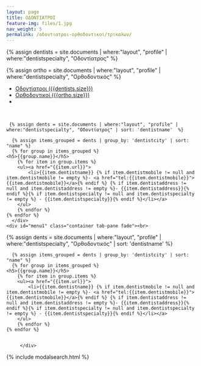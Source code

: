 ```yaml
---
layout: page
title: ΟΔΟΝΤΙΑΤΡΟΙ
feature-img: files/1.jpg
nav_weight: 5
permalink: /οδοντιατροι-ορθοδοντικοι/τρικαλων/
---
```


{% assign dentists = site.documents | where:"layout", "profile" | where:"dentistspecialty", "Οδοντίατρος"   %}
    
{% assign ortho = site.documents | where:"layout", "profile" | where:"dentistspecialty", "Ορθοδοντικός"  %}



 <ul class="nav nav-pills" role="tablist">
    <li class="nav-item">
      <a class="nav-link active" data-toggle="pill" href="#home">Οδοντίατροι ({{dentists.size}})</a>
    </li>
    <li class="nav-item">
      <a class="nav-link" data-toggle="pill" href="#menu1">Ορθοδοντικοί ({{ortho.size}})</a>
    </li>
    <li class="nav-item">
      <a class="nav-link" data-toggle="modal" data-target="#myModal" href="#">
    <i class="fa fa-search"></i>
  </a>
    </li>
  </ul>



<div class="tab-content">
    <div id="home" class="container tab-pane active"><br>   
    
     {% assign dents = site.documents | where:"layout", "profile" | where:"dentistspecialty", "Οδοντίατρος" | sort: 'dentistname'  %}
             
      {% assign items_grouped = dents | group_by: 'dentistcity' | sort: "name" %}
      {% for group in items_grouped %}
    <h5>{{group.name}}</h5>
        {% for item in group.items %}
        <ul><a href="{{item.url}}">
            <li>{{item.dentistname}} {% if item.dentistmobile != null and item.dentistmobile != empty %}- <a href="tel:{{item.dentistmobile}}">{{item.dentistmobile}}</a>{% endif %} {% if item.dentistaddress != null and item.dentistaddress != empty %}- {{item.dentistaddress}}{% endif %}{% if item.dentistspecialty != null and item.dentistspecialty != empty %} - {{item.dentistspecialty}}{% endif %}</li></a>
        </ul>
        {% endfor %}
    {% endfor %}
      </div>
    <div id="menu1" class="container tab-pane fade"><br>

 {% assign dents = site.documents | where:"layout", "profile" | where:"dentistspecialty", "Ορθοδοντικός" | sort: 'dentistname'  %}
    
    
    
    
    
    
    
     
      {% assign items_grouped = dents | group_by: 'dentistcity' | sort: "name" %}
      {% for group in items_grouped %}
    <h5>{{group.name}}</h5>
        {% for item in group.items %}
        <ul><a href="{{item.url}}">
            <li>{{item.dentistname}} {% if item.dentistmobile != null and item.dentistmobile != empty %}- <a href="tel:{{item.dentistmobile}}">{{item.dentistmobile}}</a>{% endif %} {% if item.dentistaddress != null and item.dentistaddress != empty %}- {{item.dentistaddress}}{% endif %}{% if item.dentistspecialty != null and item.dentistspecialty != empty %} - {{item.dentistspecialty}}{% endif %}</li></a>
        </ul>
        {% endfor %}
    {% endfor %}


         </div>
</div>

{% include modalsearch.html %}
